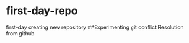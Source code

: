# first-day-repo
first-day creating new repository 
##Experimenting git conflict Resolution from github
